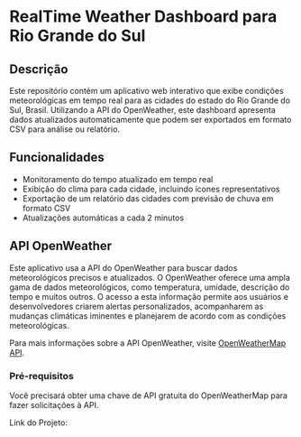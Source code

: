 # RealTime Weather Dashboard para Rio Grande do Sul

## Descrição
Este repositório contém um aplicativo web interativo que exibe condições meteorológicas em tempo real para as cidades do estado do Rio Grande do Sul, Brasil. Utilizando a API do OpenWeather, este dashboard apresenta dados atualizados automaticamente que podem ser exportados em formato CSV para análise ou relatório.

## Funcionalidades
- Monitoramento do tempo atualizado em tempo real
- Exibição do clima para cada cidade, incluindo ícones representativos
- Exportação de um relatório das cidades com previsão de chuva em formato CSV
- Atualizações automáticas a cada 2 minutos

## API OpenWeather
Este aplicativo usa a API do OpenWeather para buscar dados meteorológicos precisos e atualizados. O OpenWeather oferece uma ampla gama de dados meteorológicos, como temperatura, umidade, descrição do tempo e muitos outros. O acesso a esta informação permite aos usuários e desenvolvedores criarem alertas personalizados, acompanharem as mudanças climáticas iminentes e planejarem de acordo com as condições meteorológicas.

Para mais informações sobre a API OpenWeather, visite [OpenWeatherMap API](https://openweathermap.org/api).


### Pré-requisitos
Você precisará obter uma chave de API gratuita do OpenWeatherMap para fazer solicitações à API.




Link do Projeto: [](https://werblack.github.io/Api-Previsao-Do-Tempo/)
